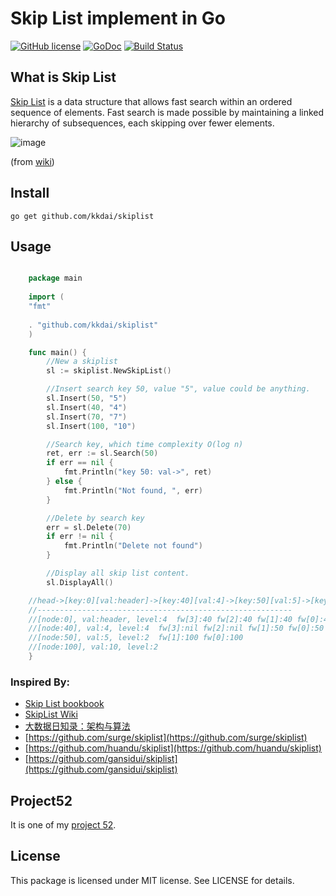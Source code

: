 Skip List implement in Go
==================
[![GitHub license](https://img.shields.io/badge/license-MIT-blue.svg)](https://raw.githubusercontent.com/kkdai/skiplist/master/LICENSE)  [![GoDoc](https://godoc.org/github.com/kkdai/skiplist?status.svg)](https://godoc.org/github.com/kkdai/skiplist)  [![Build Status](https://travis-ci.org/kkdai/skiplist.svg?branch=master)](https://travis-ci.org/kkdai/skiplist)


What is Skip List
---------------

[Skip List](https://en.wikipedia.org/wiki/Skip_list) is a data structure that allows fast search within an ordered sequence of elements. Fast search is made possible by maintaining a linked hierarchy of subsequences, each skipping over fewer elements. 

![image](https://upload.wikimedia.org/wikipedia/commons/thumb/8/86/Skip_list.svg/500px-Skip_list.svg.png)

(from [wiki](https://en.wikipedia.org/wiki/Skip_list))

Install
---------------
`go get github.com/kkdai/skiplist`


Usage
---------------

```go

    package main
    
    import (
	"fmt"
	
	. "github.com/kkdai/skiplist"
    )

    func main() {
        //New a skiplist
        sl := skiplist.NewSkipList()

        //Insert search key 50, value "5", value could be anything.
        sl.Insert(50, "5")
        sl.Insert(40, "4")
        sl.Insert(70, "7")
        sl.Insert(100, "10")

        //Search key, which time complexity O(log n)
        ret, err := sl.Search(50)
        if err == nil {
            fmt.Println("key 50: val->", ret)
        } else {
            fmt.Println("Not found, ", err)
        }

        //Delete by search key
        err = sl.Delete(70)
        if err != nil {
            fmt.Println("Delete not found")
        }

        //Display all skip list content.
        sl.DisplayAll()

    //head->[key:0][val:header]->[key:40][val:4]->[key:50][val:5]->[key:100][val:10]->nil
    //---------------------------------------------------------
    //[node:0], val:header, level:4  fw[3]:40 fw[2]:40 fw[1]:40 fw[0]:40
    //[node:40], val:4, level:4  fw[3]:nil fw[2]:nil fw[1]:50 fw[0]:50
    //[node:50], val:5, level:2  fw[1]:100 fw[0]:100
    //[node:100], val:10, level:2
    }    
```

### Inspired By:

- [Skip List bookbook](http://drum.lib.umd.edu/bitstream/handle/1903/544/CS-TR-2286.1.pdf)
- [SkipList Wiki](https://en.wikipedia.org/wiki/Skip_list)
- [大数据日知录：架构与算法](http://product.dangdang.com/23561651.html)
- [https://github.com/surge/skiplist](https://github.com/surge/skiplist)
- [https://github.com/huandu/skiplist](https://github.com/huandu/skiplist)
- [https://github.com/gansidui/skiplist](https://github.com/gansidui/skiplist)

Project52
---------------

It is one of my [project 52](https://github.com/kkdai/project52).


License
---------------

This package is licensed under MIT license. See LICENSE for details.


